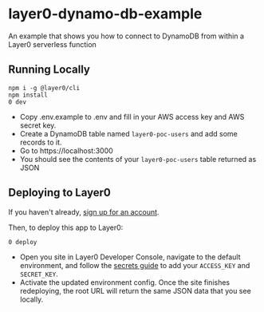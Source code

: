 # layer0-dynamo-db-example

An example that shows you how to connect to DynamoDB from within a Layer0 serverless function

## Running Locally

```
npm i -g @layer0/cli
npm install
0 dev
```

- Copy .env.example to .env and fill in your AWS access key and AWS secret key.
- Create a DynamoDB table named `layer0-poc-users` and add some records to it.
- Go to https://localhost:3000
- You should see the contents of your `layer0-poc-users` table returned as JSON

## Deploying to Layer0

If you haven't already, [sign up for an account](https://app.layer0.co).

Then, to deploy this app to Layer0:

```
0 deploy
```

- Open you site in Layer0 Developer Console, navigate to the default environment, and follow the [secrets guide](https://docs.layer0.co/guides/security#section_secrets) to add your `ACCESS_KEY` and `SECRET_KEY`.
- Activate the updated environment config. Once the site finishes redeploying, the root URL will return the same JSON data that you see locally.
